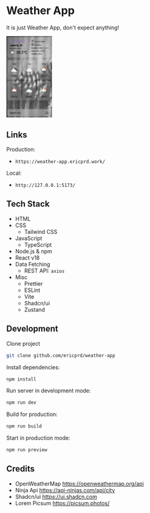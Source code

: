 # Weather App

It is just Weather App, don't expect anything!

<img src="./weather-app.png" alt="weather-app" style="width: 120px;" />

## Links

Production:

- `https://weather-app.ericprd.work/`

Local:

- `http://127.0.0.1:5173/`

## Tech Stack

- HTML
- CSS
  - Tailwind CSS
- JavaScript
  - TypeScript
- Node.js & npm
- React v18
- Data Fetching
  - REST API: `axios`
- Misc
  - Prettier
  - ESLint
  - Vite
  - Shadcn/ui
  - Zustand

## Development

Clone project

```sh
git clone github.com/ericprd/weather-app
```

Install dependencies:

```sh
npm install
```

Run server in development mode:

```sh
npm run dev
```

Build for production:

```sh
npm run build
```

Start in production mode:

```sh
npm run preview
```

## Credits

- OpenWeatherMap https://openweathermap.org/api
- Ninja Api https://api-ninjas.com/api/city
- Shadcn/ui https://ui.shadcn.com
- Lorem Picsum https://picsum.photos/
